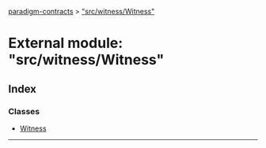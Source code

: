 [paradigm-contracts](../README.md) > ["src/witness/Witness"](../modules/_src_witness_witness_.md)

# External module: "src/witness/Witness"

## Index

### Classes

* [Witness](../classes/_src_witness_witness_.witness.md)

---

